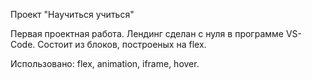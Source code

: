 Проект "Научиться учиться"

Первая проектная работа. Лендинг сделан с нуля в программе VS-Code. Состоит из блоков, построеных на flex.

Использовано: flex, animation, iframe, hover.